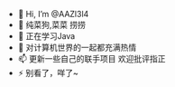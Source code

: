 - 👋 Hi, I’m @AAZl3l4
- 👀 纯菜狗,菜菜 捞捞
- 🌱 正在学习Java
- 💞️ 对计算机世界的一起都充满热情
- 📫 更新一些自己的联手项目 欢迎批评指正 
- ⚡ 别看了，咩了~
